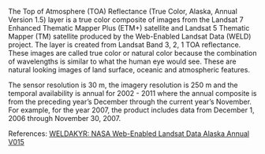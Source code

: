 The Top of Atmosphere (TOA) Reflectance (True Color, Alaska, Annual Version 1.5) layer is a true color composite of images from the Landsat 7 Enhanced Thematic Mapper Plus (ETM+) satellite and Landsat 5 Thematic Mapper (TM) satellite produced by the Web-Enabled Landsat Data (WELD) project. The layer is created from Landsat Band 3, 2, 1 TOA reflectance. These images are called true color or natural color because the combination of wavelengths is similar to what the human eye would see. These are natural looking images of land surface, oceanic and atmospheric features.

The sensor resolution is 30 m, the imagery resolution is 250 m and the temporal availability is annual for 2002 - 2011 where the annual composite is from the preceding year’s December through the current year’s November. For example, for the year 2007, the product includes data from December 1, 2006 through November 30, 2007.

References: [WELDAKYR: NASA Web-Enabled Landsat Data Alaska Annual V015](https://lpdaac.usgs.gov/dataset_discovery/measures/measures_products_table/weldakyr_v015)
